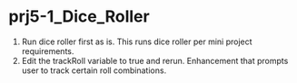 # prj5-1_Dice_Roller

1. Run dice roller first as is. This runs dice roller per mini project requirements.
2. Edit the trackRoll variable to true and rerun. Enhancement that prompts user to track certain roll combinations.
